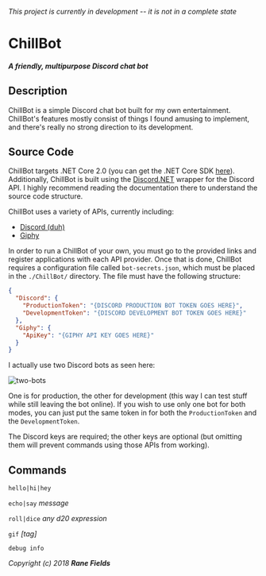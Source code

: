 *This project is currently in development -- it is not in a complete state*

# ChillBot

#### _A friendly, multipurpose Discord chat bot_

## Description

ChillBot is a simple Discord chat bot built for my own entertainment. ChillBot's features mostly consist of things I found amusing to implement, and there's really no strong direction to its development.

## Source Code

ChillBot targets .NET Core 2.0 (you can get the .NET Core SDK [here](https://www.microsoft.com/net/download/windows)). Additionally, ChillBot is built using the [Discord.NET](https://github.com/RogueException/Discord.Net) wrapper for the Discord API. I highly recommend reading the documentation there to understand the source code structure.

ChillBot uses a variety of APIs, currently including:
* [Discord (duh)](https://discordapp.com/developers/docs/intro)
* [Giphy](https://developers.giphy.com/)

In order to run a ChillBot of your own, you must go to the provided links and register applications with each API provider. Once that is done, ChillBot requires a configuration file called `bot-secrets.json`, which must be placed in the `./ChillBot/` directory. The file must have the following structure:

```json
{
  "Discord": {
    "ProductionToken": "{DISCORD PRODUCTION BOT TOKEN GOES HERE}",
    "DevelopmentToken": "{DISCORD DEVELOPMENT BOT TOKEN GOES HERE}"
  },
  "Giphy": {
    "ApiKey": "{GIPHY API KEY GOES HERE}"
  }
}
```

I actually use two Discord bots as seen here:

![two-bots](https://i.imgur.com/IToBEv5.png)

One is for production, the other for development (this way I can test stuff while still leaving the bot online). If you wish to use only one bot for both modes, you can just put the same token in for both the `ProductionToken` and the `DevelopmentToken`.

The Discord keys are required; the other keys are optional (but omitting them will prevent commands using those APIs from working).

## Commands

`hello|hi|hey`

`echo|say` _message_

`roll|dice` _any d20 expression_

`gif` _[tag]_

`debug info`

_Copyright (c) 2018 **Rane Fields**_
